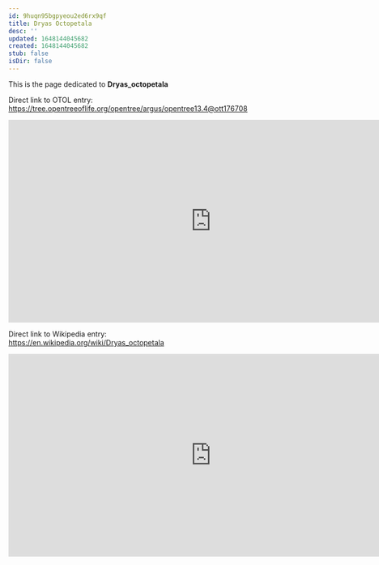 ```yaml
---
id: 9huqn95bgpyeou2ed6rx9qf
title: Dryas Octopetala
desc: ''
updated: 1648144045682
created: 1648144045682
stub: false
isDir: false
---
```

This is the page dedicated to **Dryas_octopetala**


Direct link to OTOL entry: https://tree.opentreeoflife.org/opentree/argus/opentree13.4@ott176708



<html>
    <body>
    <iframe src="https://tree.opentreeoflife.org/opentree/argus/opentree13.4@ott176708"
    width="800" height="400" frameborder="0" allowfullscreen> </iframe>
    </body>
</html>
    


Direct link to Wikipedia entry: https://en.wikipedia.org/wiki/Dryas_octopetala



<html>
    <body>
    <iframe src="https://en.wikipedia.org/wiki/Dryas_octopetala"
    width="800" height="400" frameborder="0" allowfullscreen> </iframe>
    </body>
</html>
    
